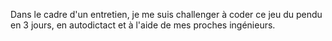 Dans le cadre d'un entretien, je me suis challenger à coder ce jeu du pendu en 3 jours, en autodictact et à l'aide de mes proches ingénieurs. 
